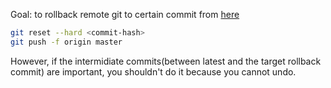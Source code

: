 Goal: to rollback remote git to certain commit
from [here](https://stackoverflow.com/questions/5816688/resetting-remote-to-a-certain-commit)

```bash
git reset --hard <commit-hash>
git push -f origin master
```
However, if the intermidiate commits(between latest and the target rollback commit) are important, you shouldn't do it because you cannot undo.